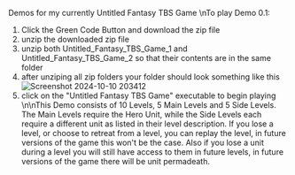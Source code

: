 Demos for my currently Untitled Fantasy TBS Game
\nTo play Demo 0.1:
1) Click the Green Code Button and download the zip file
2) unzip the downloaded zip file
3) unzip both Untitled_Fantasy_TBS_Game_1 and Untitled_Fantasy_TBS_Game_2 so that their contents are in the same folder
4) after unziping all zip folders your folder should look something like this
![Screenshot 2024-10-10 203412](https://github.com/user-attachments/assets/c3d67b70-4cf4-4440-9735-6b047c00e576)
5) click on the "Untitled Fantasy TBS Game" executable to begin playing
\n\nThis Demo consists of 10 Levels, 5 Main Levels and 5 Side Levels.
The Main Levels require the Hero Unit, while the Side Levels each require a different unit as listed in their level description.
If you lose a level, or choose to retreat from a level, you can replay the level, in future versions of the game this won't be the case.
Also if you lose a unit during a level you will still have access to them in future levels, in future versions of the game there will be unit permadeath.
